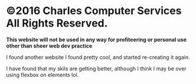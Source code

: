 **<h1>©2016 Charles Computer Services All Rights Reserved.</h1>**

**This website will not be used in any way for profiteering or personal use other than sheer web dev practice**

I found another website I found pretty cool, and started re-creating it again. 

I have found that my skils are getting better, although I think I may be over using flexbox on elements lol.


